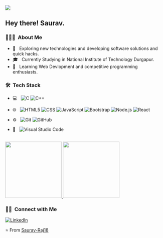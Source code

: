 <img src="https://raw.githubusercontent.com/Saurav-Raj18/saurav-Raj18/master/assets/Saurav%20RajBanner.png">

<h2> Hey there! Saurav.</h2>

<h3> 👨🏻‍💻 &nbsp;About Me </h3>

- 🤔 &nbsp; Exploring new technologies and developing software solutions and quick hacks.
- 🎓 &nbsp; Currently Studying in National Institute of Technology Durgapur.
- 🌱 &nbsp; Learning Web Devlopment and competitive programming enthusiasts.

<h3> 🛠 &nbsp;Tech Stack</h3>

- 💻 &nbsp;
    ![C](https://img.shields.io/badge/-C-333333?style=flat&logo=C%2B%2B&logoColor=00599C)
  ![C++](https://img.shields.io/badge/-C++-333333?style=flat&logo=C%2B%2B&logoColor=00599C)

- 🌐 &nbsp;
  ![HTML5](https://img.shields.io/badge/-HTML5-333333?style=flat&logo=HTML5)
  ![CSS](https://img.shields.io/badge/-CSS-333333?style=flat&logo=CSS3&logoColor=1572B6)
  ![JavaScript](https://img.shields.io/badge/-JavaScript-333333?style=flat&logo=javascript)
  ![Bootstrap](https://img.shields.io/badge/-Bootstrap-333333?style=flat&logo=bootstrap&logoColor=563D7C)
  ![Node.js](https://img.shields.io/badge/-Node.js-333333?style=flat&logo=node.js)
  ![React](https://img.shields.io/badge/-React-333333?style=flat&logo=react)
- ⚙️ &nbsp;
  ![Git](https://img.shields.io/badge/-Git-333333?style=flat&logo=git)
  ![GitHub](https://img.shields.io/badge/-GitHub-333333?style=flat&logo=github)

- 🔧 &nbsp;
  ![Visual Studio Code](https://img.shields.io/badge/-Visual%20Studio%20Code-333333?style=flat&logo=visual-studio-code&logoColor=007ACC)


<br/>

<a href="https://github.com/Saurav-Raj18">
  <img height="180em" src="https://github-readme-stats.vercel.app/api?username=Saurav-Raj18&theme=buefy&show_icons=true" />
  <img height="180em" src="https://github-readme-stats.vercel.app/api/top-langs/?username=Saurav-Raj18&theme=buefy&layout=compact" />
</a>

<br/>

<h3> 🤝🏻 &nbsp;Connect with Me </h3>

<p align="center">

<a href="https://www.linkedin.com/in/saurav-raj-2b0810232/"><img alt="LinkedIn" src="https://img.shields.io/badge/LinkedIn-Saurav%20Raj-blue?style=flat-square&logo=linkedin"></a>

</p>

⭐️ From [Saurav-Raj18](https://github.com/Saurav-Raj18)
